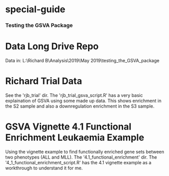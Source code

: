 # special-guide
### Testing the GSVA Package ###

# Data Long Drive Repo #
Data in:
L:\Richard B\Analysis\2019\May 2019\testing_the_GSVA_package

# Richard Trial Data
See the 'rjb_trial' dir.
The 'rjb_trial_gsva_script.R' has a very basic explaination of GSVA using some made up data.
This shows enrichment in the S2 sample and also a downregulation enrichment in the S3 sample.

# GSVA Vignette 4.1 Functional Enrichment Leukaemia Example
Using the vignette example to find functionally enriched gene sets between two phenotypes (ALL and MLL).
The '4.1_functional_enrichment' dir.
The '4_1_functional_enrichment_script.R' has the 4.1 vignette example as a workthrough to understand it for me.